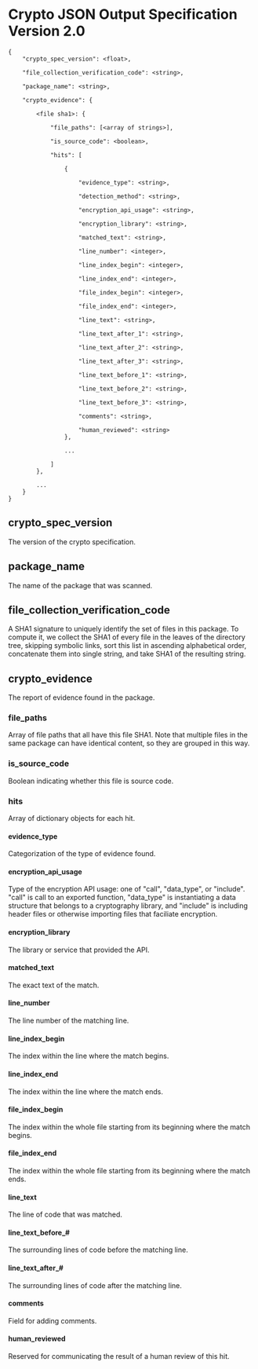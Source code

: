 # Crypto JSON Output Specification Version 2.0 #

```
{
    "crypto_spec_version": <float>,

    "file_collection_verification_code": <string>,

    "package_name": <string>,

    "crypto_evidence": {

        <file sha1>: {

            "file_paths": [<array of strings>],
            
            "is_source_code": <boolean>,

            "hits": [

                {

                    "evidence_type": <string>,

                    "detection_method": <string>,

                    "encryption_api_usage": <string>,

                    "encryption_library": <string>,

                    "matched_text": <string>,

                    "line_number": <integer>,

                    "line_index_begin": <integer>,

                    "line_index_end": <integer>,

                    "file_index_begin": <integer>,

                    "file_index_end": <integer>,

                    "line_text": <string>,

                    "line_text_after_1": <string>,

                    "line_text_after_2": <string>,

                    "line_text_after_3": <string>,

                    "line_text_before_1": <string>,

                    "line_text_before_2": <string>,

                    "line_text_before_3": <string>,

                    "comments": <string>,

                    "human_reviewed": <string>
                },

                ...

            ]
        },

        ...
    }
}

```

## crypto_spec_version ##
The version of the crypto specification.

## package_name ##
The name of the package that was scanned.

## file_collection_verification_code ##
A SHA1 signature to uniquely identify the set of files in this package. To compute it, we collect the SHA1 of every file in the leaves of the directory tree, skipping symbolic links, sort this list in ascending alphabetical order, concatenate them into single string, and take SHA1 of the resulting string.

## crypto_evidence ##
The report of evidence found in the package.

### file_paths ###
Array of file paths that all have this file SHA1. Note that multiple files in the same package can have identical content, so they are grouped in this way.

### is_source_code ###
Boolean indicating whether this file is source code.

### hits ###
Array of dictionary objects for each hit.

#### evidence_type ####
Categorization of the type of evidence found.

#### encryption_api_usage ####
Type of the encryption API usage: one of "call", "data_type", or "include". "call" is call to an exported function, "data_type" is instantiating a data structure that belongs to a cryptography library, and "include" is including header files or otherwise importing files that faciliate encryption.

#### encryption_library ####
The library or service that provided the API.

#### matched_text ####
The exact text of the match.

#### line_number ####
The line number of the matching line.

#### line_index_begin ####
The index within the line where the match begins.

#### line_index_end ####
The index within the line where the match ends.

#### file_index_begin ####
The index within the whole file starting from its beginning where the match begins.

#### file_index_end ####
The index within the whole file starting from its beginning where the match ends.

#### line_text ####
The line of code that was matched.

#### line_text_before\_\# ####
The surrounding lines of code before the matching line.

#### line_text_after\_\# ####
The surrounding lines of code after the matching line.

#### comments ####
Field for adding comments.

#### human_reviewed ####
Reserved for communicating the result of a human review of this hit.

